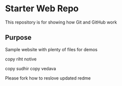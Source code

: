 # Starter Web Repo

This repository is for showing how Git and GitHub work

## Purpose

Sample website with plenty of files for demos

copy riht notive

copy sudhir
copy vedava

Please fork how to reslove
updated redme 
